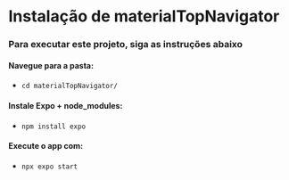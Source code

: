 # Instalação de materialTopNavigator
### Para executar este projeto, siga as instruções abaixo
#### Navegue para a pasta:
- `cd materialTopNavigator/`
#### Instale Expo + node_modules:
- `npm install expo`
#### Execute o app com:
- `npx expo start`

